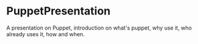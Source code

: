 PuppetPresentation
==================

A presentation on Puppet, introduction on what's puppet, why use it, who already uses it, how and when.